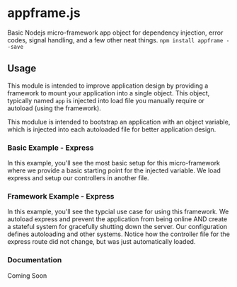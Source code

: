 # appframe.js
Basic Nodejs micro-framework app object for dependency injection, error codes, signal handling, and a few other neat things.
`npm install appframe --save`


## Usage
This module is intended to improve application design by providing a framework to mount your application into a single object. This object, typically named `app` is injected into load file you manually require or autoload (using the framework).

This modulue is intended to bootstrap an application with an object variable, which is injected into each autoloaded file for better application design. 

### Basic Example - Express
In this example, you'll see the most basic setup for this micro-framework where we provide a basic starting point for the injected variable. We load express and setup our controllers in another file.

### Framework Example - Express
In this example, you'll see the typcial use case for using this framework. We autoload express and prevent the application from being online AND create a stateful system for gracefully shutting down the server. Our configuration defines autoloading and other systems. Notice how the controller file for the express route did not change, but was just automatically loaded.

### Documentation

Coming Soon